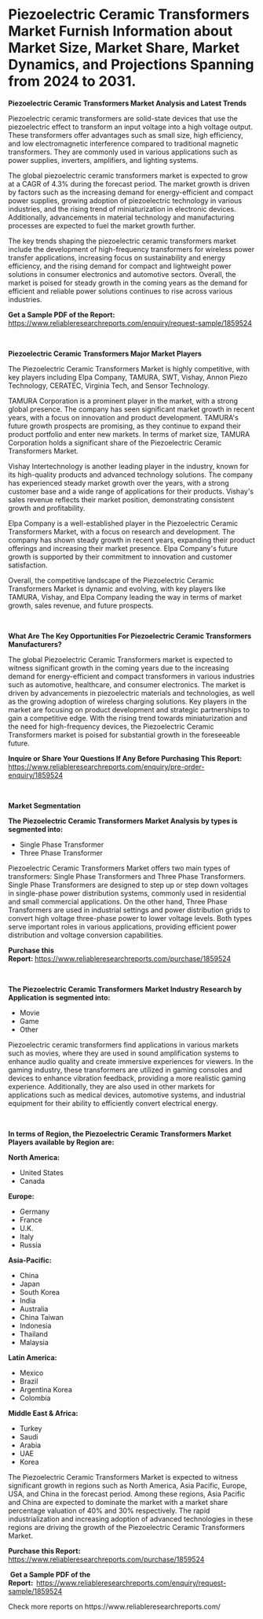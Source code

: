 <p><h1>Piezoelectric Ceramic Transformers Market Furnish Information about Market Size, Market Share, Market Dynamics, and Projections Spanning from 2024 to 2031.</h1></p><p><strong>Piezoelectric Ceramic Transformers Market Analysis and Latest Trends</strong></p>
<p><p>Piezoelectric ceramic transformers are solid-state devices that use the piezoelectric effect to transform an input voltage into a high voltage output. These transformers offer advantages such as small size, high efficiency, and low electromagnetic interference compared to traditional magnetic transformers. They are commonly used in various applications such as power supplies, inverters, amplifiers, and lighting systems.</p><p>The global piezoelectric ceramic transformers market is expected to grow at a CAGR of 4.3% during the forecast period. The market growth is driven by factors such as the increasing demand for energy-efficient and compact power supplies, growing adoption of piezoelectric technology in various industries, and the rising trend of miniaturization in electronic devices. Additionally, advancements in material technology and manufacturing processes are expected to fuel the market growth further.</p><p>The key trends shaping the piezoelectric ceramic transformers market include the development of high-frequency transformers for wireless power transfer applications, increasing focus on sustainability and energy efficiency, and the rising demand for compact and lightweight power solutions in consumer electronics and automotive sectors. Overall, the market is poised for steady growth in the coming years as the demand for efficient and reliable power solutions continues to rise across various industries.</p></p>
<p><strong>Get a Sample PDF of the Report:&nbsp;</strong> <a href="https://www.reliableresearchreports.com/enquiry/request-sample/1859524">https://www.reliableresearchreports.com/enquiry/request-sample/1859524</a></p>
<p>&nbsp;</p>
<p><strong>Piezoelectric Ceramic Transformers Major Market Players</strong></p>
<p><p>The Piezoelectric Ceramic Transformers Market is highly competitive, with key players including Elpa Company, TAMURA, SWT, Vishay, Annon Piezo Technology, CERATEC, Virginia Tech, and Sensor Technology.</p><p>TAMURA Corporation is a prominent player in the market, with a strong global presence. The company has seen significant market growth in recent years, with a focus on innovation and product development. TAMURA's future growth prospects are promising, as they continue to expand their product portfolio and enter new markets. In terms of market size, TAMURA Corporation holds a significant share of the Piezoelectric Ceramic Transformers Market.</p><p>Vishay Intertechnology is another leading player in the industry, known for its high-quality products and advanced technology solutions. The company has experienced steady market growth over the years, with a strong customer base and a wide range of applications for their products. Vishay's sales revenue reflects their market position, demonstrating consistent growth and profitability.</p><p>Elpa Company is a well-established player in the Piezoelectric Ceramic Transformers Market, with a focus on research and development. The company has shown steady growth in recent years, expanding their product offerings and increasing their market presence. Elpa Company's future growth is supported by their commitment to innovation and customer satisfaction.</p><p>Overall, the competitive landscape of the Piezoelectric Ceramic Transformers Market is dynamic and evolving, with key players like TAMURA, Vishay, and Elpa Company leading the way in terms of market growth, sales revenue, and future prospects.</p></p>
<p>&nbsp;</p>
<p><strong>What Are The Key Opportunities For Piezoelectric Ceramic Transformers Manufacturers?</strong></p>
<p><p>The global Piezoelectric Ceramic Transformers market is expected to witness significant growth in the coming years due to the increasing demand for energy-efficient and compact transformers in various industries such as automotive, healthcare, and consumer electronics. The market is driven by advancements in piezoelectric materials and technologies, as well as the growing adoption of wireless charging solutions. Key players in the market are focusing on product development and strategic partnerships to gain a competitive edge. With the rising trend towards miniaturization and the need for high-frequency devices, the Piezoelectric Ceramic Transformers market is poised for substantial growth in the foreseeable future.</p></p>
<p><strong>Inquire or Share Your Questions If Any Before Purchasing This Report:</strong> <a href="https://www.reliableresearchreports.com/enquiry/pre-order-enquiry/1859524">https://www.reliableresearchreports.com/enquiry/pre-order-enquiry/1859524</a></p>
<p>&nbsp;</p>
<p><strong>Market Segmentation</strong></p>
<p><strong>The Piezoelectric Ceramic Transformers Market Analysis by types is segmented into:</strong></p>
<p><ul><li>Single Phase Transformer</li><li>Three Phase Transformer</li></ul></p>
<p><p>Piezoelectric Ceramic Transformers Market offers two main types of transformers: Single Phase Transformers and Three Phase Transformers. Single Phase Transformers are designed to step up or step down voltages in single-phase power distribution systems, commonly used in residential and small commercial applications. On the other hand, Three Phase Transformers are used in industrial settings and power distribution grids to convert high voltage three-phase power to lower voltage levels. Both types serve important roles in various applications, providing efficient power distribution and voltage conversion capabilities.</p></p>
<p><strong>Purchase this Report:&nbsp;</strong><a href="https://www.reliableresearchreports.com/purchase/1859524">https://www.reliableresearchreports.com/purchase/1859524</a></p>
<p>&nbsp;</p>
<p><strong>The Piezoelectric Ceramic Transformers Market Industry Research by Application is segmented into:</strong></p>
<p><ul><li>Movie</li><li>Game</li><li>Other</li></ul></p>
<p><p>Piezoelectric ceramic transformers find applications in various markets such as movies, where they are used in sound amplification systems to enhance audio quality and create immersive experiences for viewers. In the gaming industry, these transformers are utilized in gaming consoles and devices to enhance vibration feedback, providing a more realistic gaming experience. Additionally, they are also used in other markets for applications such as medical devices, automotive systems, and industrial equipment for their ability to efficiently convert electrical energy.</p></p>
<p>&nbsp;</p>
<p><strong>In terms of Region, the Piezoelectric Ceramic Transformers Market Players available by Region are:</strong></p>
<p>
    <p> <strong> North America: </strong>
        <ul>
            <li>United States</li>
            <li>Canada</li>
        </ul>
        </p> 
    <p> <strong> Europe: </strong>
        <ul>
            <li>Germany</li>
            <li>France</li>
            <li>U.K.</li>
            <li>Italy</li>
            <li>Russia</li>
        </ul>
        </p> 
    <p> <strong> Asia-Pacific: </strong>
        <ul>
            <li>China</li>
            <li>Japan</li>
            <li>South Korea</li>
            <li>India</li>
            <li>Australia</li>
            <li>China Taiwan</li>
            <li>Indonesia</li>
            <li>Thailand</li>
            <li>Malaysia</li>
        </ul>
        </p> 
    <p> <strong> Latin America: </strong>
        <ul>
            <li>Mexico</li>
            <li>Brazil</li>
            <li>Argentina Korea</li>
            <li>Colombia</li>
        </ul>
        </p> 
    <p> <strong> Middle East & Africa: </strong>
        <ul>
            <li>Turkey</li>
            <li>Saudi</li>
            <li>Arabia</li>
            <li>UAE</li>
            <li>Korea</li>
        </ul>
    </p>
    </p>
<p><p>The Piezoelectric Ceramic Transformers Market is expected to witness significant growth in regions such as North America, Asia Pacific, Europe, USA, and China in the forecast period. Among these regions, Asia Pacific and China are expected to dominate the market with a market share percentage valuation of 40% and 30% respectively. The rapid industrialization and increasing adoption of advanced technologies in these regions are driving the growth of the Piezoelectric Ceramic Transformers Market.</p></p>
<p><strong>Purchase this Report: </strong><a href="https://www.reliableresearchreports.com/purchase/1859524">https://www.reliableresearchreports.com/purchase/1859524</a></p>
<p>&nbsp;<strong>Get a Sample PDF of the Report:&nbsp;&nbsp;</strong><a href="https://www.reliableresearchreports.com/enquiry/request-sample/1859524">https://www.reliableresearchreports.com/enquiry/request-sample/1859524</a></p>
<p><strong></strong></p>
<p>Check more reports on https://www.reliableresearchreports.com/</p>
